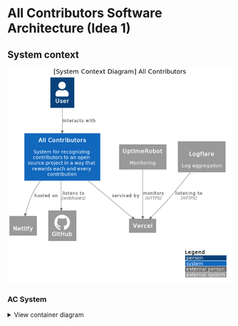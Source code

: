 # All Contributors Software Architecture (Idea 1)


## System context
![AC_System_Context_Diagram](../out/idea1/system/AC_System_Context.png)

<h3>AC System</h3>
<details>
  <summary>
    View container diagram
  </summary>
  <img src="../out/idea1/container_idea1/AC_Container_Diagram.png" alt="AC_Container_Diagram">

  <h4>CLI</h4>
  <details>
    <summary>
      View component diagram
      </summary>
    <img src="../out/idea1/cli/Cli_Component_Diagram.png" alt="Cli_Component_Diagram">
  </details>
  <h4>Website</h4>
  <details>
    <summary>
      View component diagram
    </summary>
    <img src="../out/idea1/website/Website_Component_Diagram.png" alt="Website_Component_Diagram">
  </details>
  <h4>App</h4>
  <details>
    <summary>
      View component diagram
    </summary>
    <img src="../out/idea1/app/App_Component_Diagram.png" alt="App_Component_Diagram">
  </details>
  <h4>Core</h4>
  <details>
    <summary>
      View component diagram
      </summary>
    <img src="../out/idea1/core/Core_Component_Diagram.png" alt="Core_Component_Diagram">
  </details>
</details>
